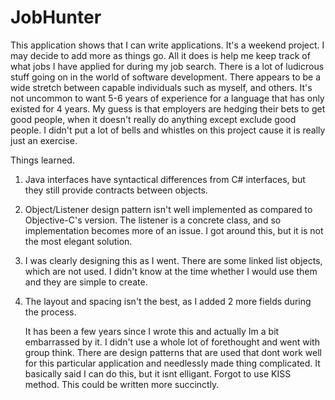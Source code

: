 # JobHunter
This application shows that I can write applications.  It's a weekend project.  I may decide to add more as things go.  All it does is help me keep track of what jobs I have applied for during my job search.  There is a lot of ludicrous stuff going on in the world of software development.  There appears to be a wide stretch between capable individuals such as myself, and others.  It's not uncommon to want 5-6 years of experience for a language that has only existed for 4 years.  My guess is that employers are hedging their bets to get good people, when it doesn't really do anything except exclude good people.  I didn't put a lot of bells and whistles on this project cause it is really just an exercise.

Things learned.
1.  Java interfaces have syntactical differences from C# interfaces, but they still provide contracts between objects.
2.  Object/Listener design pattern isn't well implemented as compared to Objective-C's version.  The listener is a concrete class, and so implementation becomes more of an issue.  I got around this, but it is not the most elegant solution.
3.  I was clearly designing this as I went.  There are some linked list objects, which are not used.  I didn't know at the time whether I would use them and they are simple to create.
4. The layout and spacing isn't the best, as I added 2 more fields during the process.

   It has been a few years since I wrote this and actually Im a bit embarrassed by it.  I didn't use a whole lot of forethought and went with group think.  There are design patterns that are used that dont work well for this particular application and needlessly made thing complicated.  It basically said I can do this, but it isnt elligant.  Forgot to use KISS method.  This could be written more succinctly.
